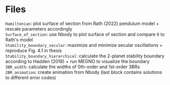 # Files
``Hamiltonian``: plot surface of section from Rath (2022) pendulum model + rescale parameters accordingly <br />
``Surface_of_section``: use Nbody to plot surface of section and compare it to Rath's model <br />
``Stability_boundary_secular``: maximize and minimize secular oscillations + reproduce Fig. 4.1 in thesis <br />
``Stability_boundary_hierarchical``: calculate the 2-planet stability boundary according to Hadden (2018) + run MEGNO to visualize the boundary <br />
``3BR_width``: calculate the widths of 0th-order and 1st-order 3BRs <br />
``2BR_animation``: create animation from Nbody (last block contains solutions to different error codes) <br />
